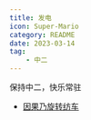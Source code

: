 ```yaml
---
title: 发电
icon: Super-Mario
category: README
date: 2023-03-14
tag:
    - 中二
---
```


保持中二，快乐常驻

- [因果乃旋转纺车](kaleidoscope.md)
